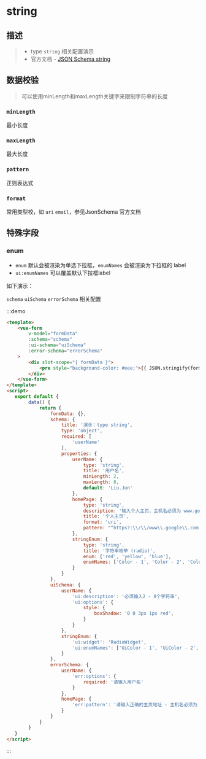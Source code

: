 # string

## 描述
>* type `string` 相关配置演示
>* 官方文档 - [JSON Schema string](https://json-schema.org/understanding-json-schema/reference/string.html)

## 数据校验
> 可以使用minLength和maxLength关键字来限制字符串的长度
### `minLength`
最小长度

### `maxLength`
最大长度

### `pattern`
正则表达式

### `format`
常用类型校，如 `uri` `email`，参见JsonSchema 官方文档

## 特殊字段

### enum
* `enum` 默认会被渲染为单选下拉框，`enumNames` 会被渲染为下拉框的 label
* `ui:enumNames` 可以覆盖默认下拉框label

如下演示：

`schema` `uiSchema` `errorSchema` 相关配置

:::demo
```html
<template>
    <vue-form
        v-model="formData"
        :schema="schema"
        :ui-schema="uiSchema"
        :error-schema="errorSchema"
    >
        <div slot-scope="{ formData }">
            <pre style="background-color: #eee;">{{ JSON.stringify(formData, null, 4) }}</pre>
        </div>
    </vue-form>
</template>
<script>
   export default {
        data() {
            return {
                formData: {},
                schema: {
                    title: '演示：type string',
                    type: 'object',
                    required: [
                        'userName'
                    ],
                    properties: {
                        userName: {
                            type: 'string',
                            title: '用户名',
                            minLength: 2,
                            maxLength: 8,
                            default: 'Liu.Jun'
                        },
                        homePage: {
                            type: 'string',
                            description: '输入个人主页，主机名必须为 www.google.com',
                            title: '个人主页',
                            format: 'uri',
                            pattern: "^https?:\\/\\/www\\.google\\.com.*"
                        },
                        stringEnum: {
                            type: 'string',
                            title: '字符串枚举 (radio)',
                            enum: ['red', 'yellow', 'blue'],
                            enumNames: ['Color - 1', 'Color - 2', 'Color - 3']
                        }
                    }
                },
                uiSchema: {
                    userName: {
                        'ui:description': '必须输入2 - 8个字符串',
                        'ui:options': {
                            style: {
                                boxShadow: '0 0 3px 1px red',
                            }
                        }
                    },
                    stringEnum: {
                        'ui:widget': 'RadioWidget',
                        'ui:enumNames': ['UiColor - 1', 'UiColor - 2', 'UiColor - 3']
                    }
                },
                errorSchema: {
                    userName: {
                        'err:options': {
                            required: '请输入用户名'
                        }
                    },
                    homePage: {
                        'err:pattern': '请输入正确的主页地址 - 主机名必须为 www.google.com'
                    }
                }
            }
        }
   }
</script>
```
:::

